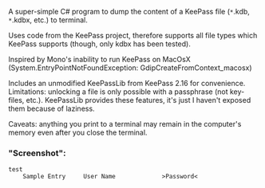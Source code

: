 A super-simple C# program to dump the content of a KeePass file (`*`.kdb, `*`.kdbx, etc.) to terminal.

Uses code from the KeePass project, therefore supports all file types which KeePass supports (though, only kdbx has been tested).

Inspired by Mono's inability to run KeePass on MacOsX (System.EntryPointNotFoundException: GdipCreateFromContext\_macosx)

Includes an unmodified KeePassLib from KeePass 2.16 for convenience.
Limitations: unlocking a file is only possible with a passphrase (not key-files, etc.). KeePassLib provides these features, it's just I haven't exposed them because of laziness.

Caveats: anything you print to a terminal may remain in the computer's memory even after you close the terminal.

### "Screenshot": ###
```
test
    Sample Entry     User Name             >Password<  
```